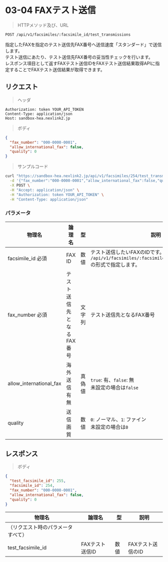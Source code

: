 # 03-04 FAXテスト送信

> HTTPメソッド及び、URL

```
POST /api/v1/facsimiles/:facsimile_id/test_transmissions
```

指定したFAXを指定のテスト送信先FAX番号へ送信速度「スタンダード」で送信します。  
テスト送信にあたり、テスト送信先FAX番号の妥当性チェックを行います。  
レスポンス項目として返すFAXテスト送信IDをFAXテスト送信結果取得APIに指定することでFAXテスト送信結果が取得できます。

## リクエスト

> ヘッダ

```
Authorization: token YOUR_API_TOKEN
Content-Type: application/json
Host: sandbox-hea.nexlink2.jp
```

> ボディ

```json
{
  "fax_number": "000-0000-0001",
  "allow_international_fax": false,
  "quality": 0
}
```

> サンプルコード

``` sh
curl "https://sandbox-hea.nexlink2.jp/api/v1/facsimiles/254/test_transmissions" \
  -d '{"fax_number":"000-0000-0001","allow_international_fax":false,"quality":0}' \
  -X POST \
  -H "Accept: application/json" \
  -H "Authorization: token YOUR_API_TOKEN" \
  -H "Content-Type: application/json"
```

### パラメータ

|物理名|論理名|型|説明|
| --- | --- | --- | --- |
|facsimile_id <span class="required">必須</span>|FAX ID|数値|テスト送信したいFAXのIDです。<br>`/api/v1/facsimiles/:facsimile_id/test_transmissions`の形式で指定します。|
|fax_number <span class="required">必須</span>|テスト送信先となるFAX番号|文字列|テスト送信先となるFAX番号|
|allow_international_fax|海外送信有無|真偽値|`true`: 有、`false`: 無<br>未設定の場合は`false`|
|quality|送信画質|数値|`0`: ノーマル、`1`: ファイン<br>未設定の場合は`0`|

## レスポンス

> ボディ

```json
{
  "test_facsimile_id": 255,
  "facsimile_id": 254,
  "fax_number": "000-0000-0001",
  "allow_international_fax": false,
  "quality": 0
}
```

|物理名|論理名|型|説明|
| --- | --- | --- | --- |
|（リクエスト時のパラメータすべて）||||
|test_facsimile_id|FAXテスト送信ID|数値|FAXテスト送信のID|
